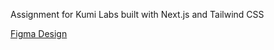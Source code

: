Assignment for Kumi Labs built with Next.js and Tailwind CSS

[Figma Design](https://www.figma.com/file/CdQg7qzmPcEWGXZMzuHMh6/Assignment?node-id=0%3A1)
